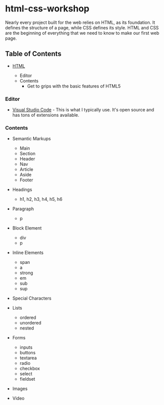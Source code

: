 # html-css-workshop

Nearly every project built for the web relies on HTML, as its foundation. It defines the structure of a page, while CSS defines its style. HTML and CSS are the beginning of everything that we need to know to make our first web page.

## Table of Contents

- [HTML](https://github.com/PriyangaV/html-css-workshop)

  - Editor
  - Contents
    - Get to grips with the basic features of HTML5

### Editor

- [Visual Studio Code](https://code.visualstudio.com/) - This is what I typically use. It's open source and has tons of extensions available.

### Contents

- Semantic Markups

  - Main
  - Section
  - Header
  - Nav
  - Article
  - Aside
  - Footer

- Headings

  - h1, h2, h3, h4, h5, h6

- Paragraph

  - p

- Block Element

  - div
  - p

- Inline Elements

  - span
  - a
  - strong
  - em
  - sub
  - sup

- Special Characters

- Lists

  - ordered
  - unordered
  - nested

- Forms

  - inputs
  - buttons
  - textarea
  - radio
  - checkbox
  - select
  - fieldset

- Images

- Video
